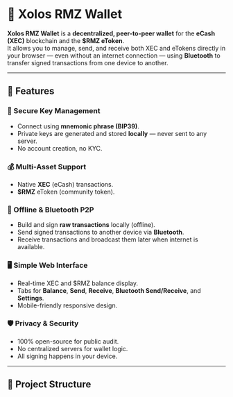 # 🐾 Xolos RMZ Wallet

**Xolos RMZ Wallet** is a **decentralized, peer-to-peer wallet** for the **eCash (XEC)** blockchain and the **$RMZ eToken**.  
It allows you to manage, send, and receive both XEC and eTokens directly in your browser — even without an internet connection — using **Bluetooth** to transfer signed transactions from one device to another.

---

## 🚀 Features

### 🔐 Secure Key Management
- Connect using **mnemonic phrase (BIP39)**.
- Private keys are generated and stored **locally** — never sent to any server.
- No account creation, no KYC.

### 💰 Multi-Asset Support
- Native **XEC** (eCash) transactions.
- **$RMZ** eToken (community token).

### 📡 Offline & Bluetooth P2P
- Build and sign **raw transactions** locally (offline).
- Send signed transactions to another device via **Bluetooth**.
- Receive transactions and broadcast them later when internet is available.

### 🖥️ Simple Web Interface
- Real-time XEC and $RMZ balance display.
- Tabs for **Balance**, **Send**, **Receive**, **Bluetooth Send/Receive**, and **Settings**.
- Mobile-friendly responsive design.

### 🛡️ Privacy & Security
- 100% open-source for public audit.
- No centralized servers for wallet logic.
- All signing happens in your device.

---

## 📂 Project Structure

